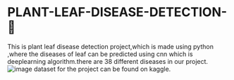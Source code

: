 # PLANT-LEAF-DISEASE-DETECTION-🌿
This is plant leaf disease detection project,which is made using python ,where the diseases of leaf can be predicted using cnn which is deeplearning algorithm.there are 38 different diseases in our project.
![image](https://user-images.githubusercontent.com/83951655/143840618-55e6d1cc-8cae-4c30-ab18-381746d1e111.png)
dataset for the project can be found on kaggle.
